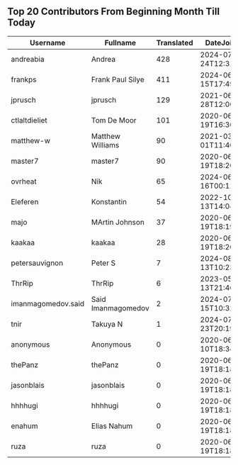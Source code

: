 ## Top 20 Contributors From Beginning Month Till Today ##
|Username|Fullname|Translated|DateJoined|Language|
|--------|--------|----------|----------|-------|
|andreabia|Andrea|428|2024-07-24T12:31:47.|it|
|frankps|Frank Paul Silye|411|2024-06-15T17:49:35.|nb_NO|
|jprusch|jprusch|129|2021-06-28T12:00:18.|de|
|ctlaltdieliet|Tom De Moor|101|2020-06-19T16:30:47Z|nl|
|matthew-w|Matthew Williams|90|2021-03-01T11:40:28.|en_AU|
|master7|master7|90|2020-06-19T18:20:39.|pl|
|ovrheat|Nik|65|2024-06-16T00:11:45.||
|Eleferen|Konstantin|54|2022-10-13T14:04:24Z|ru|
|majo|MArtin Johnson|37|2020-06-19T18:19:45Z|sv|
|kaakaa|kaakaa|28|2020-06-19T18:20:26Z|ja|
|petersauvignon|Peter S|7|2024-08-13T10:23:34.|cs|
|ThrRip|ThrRip|6|2023-05-13T21:46:16.|zh_Hans|
|imanmagomedov.said|Said Imanmagomedov|2|2024-07-15T10:32:56.||
|tnir|Takuya N|1|2024-07-23T20:19:19.||
|anonymous|Anonymous|0|2020-06-10T18:34:14.||
|thePanz|thePanz|0|2020-06-19T18:18:53Z||
|jasonblais|jasonblais|0|2020-06-19T18:18:54Z||
|hhhhugi|hhhhugi|0|2020-06-19T18:18:56.||
|enahum|Elias  Nahum|0|2020-06-19T18:18:56Z|es|
|ruza|ruza|0|2020-06-19T18:18:57.||
